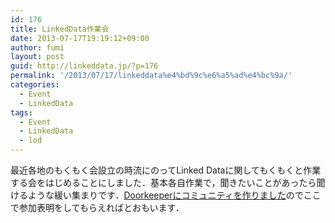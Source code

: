 ```yaml
---
id: 176
title: LinkedData作業会
date: 2013-07-17T19:19:12+09:00
author: fumi
layout: post
guid: http://linkeddata.jp/?p=176
permalink: '/2013/07/17/linkeddata%e4%bd%9c%e6%a5%ad%e4%bc%9a/'
categories:
  - Event
  - LinkedData
tags:
  - Event
  - LinkedData
  - lod
---
```

<!-- Facebook Like Button v1.9.6 BEGIN [http://blog.bottomlessinc.com] -->

<!-- Facebook Like Button END -->

<div class="twitterbutton" style="float: left; padding-right: 5px;">
  <a href="http://twitter.com/share" class="twitter-share-button" data-count="horizontal" data-text="LinkedData作業会" data-via="" data-url="https://linkeddata.jp/2013/07/17/linkeddata%e4%bd%9c%e6%a5%ad%e4%bc%9a/" data-lang="en" data-related="DolcePixel:We make beautiful and sweet WordPress Themes"></a>
</div>

最近各地のもくもく会設立の時流にのってLinked Dataに関してもくもくと作業する会をはじめることにしました．基本各自作業で，聞きたいことがあったら聞けるような緩い集まりです．[Doorkeeperにコミュニティを作りました](http://linkeddata.doorkeeper.jp/)のでここで参加表明をしてもらえればとおもいます．